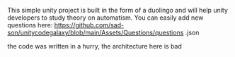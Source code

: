 This simple unity project is built in the form of a duolingo and will help unity developers to study theory on automatism. You can easily add new questions here: https://github.com/sad-son/unitycodegalaxy/blob/main/Assets/Questions/questions .json

the code was written in a hurry, the architecture here is bad
